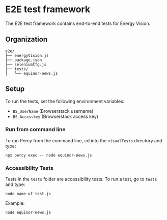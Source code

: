 # E2E test framework

The E2E test framework contains end-to-end tests for Energy Vision.

## Organization

```
e2e/
├── energyVision.js
├── package.json
├── seleniumCfg.js
├── tests/
│   └── equinor-news.js
```

## Setup

To run the tests, set the following environment variables:
- `BS_UserName` (Browserstack username)
- `BS_Accesskey` (Browserstack access key)

### Run from command line

To run Percy from the command line, cd into the `visualTests` directory and type:

```
npx percy exec -- node equinor-news.js
```

### Accessibility Tests

Tests in the `tests` folder are accessibility tests. To run a test, go to `tests` and type:

```
node name-of-test.js
```

Example:
```
node equinor-news.js
```
